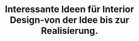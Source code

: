 ---
href: /blog/paging
title: 'Interessante Ideen für Interior Design-von der Idee bis zur Realisierung.'
layout: /blog/posts.ect
---